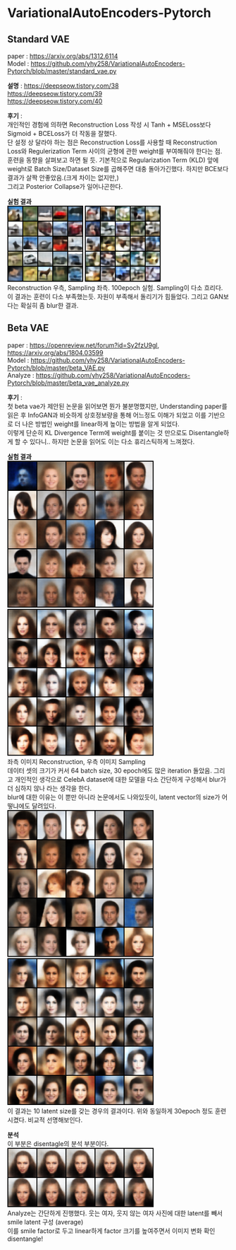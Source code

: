 # VariationalAutoEncoders-Pytorch
  
## Standard VAE
paper : https://arxiv.org/abs/1312.6114  
Model : https://github.com/yhy258/VariationalAutoEncoders-Pytorch/blob/master/standard_vae.py
  
**설명** :
https://deepseow.tistory.com/38  
https://deepseow.tistory.com/39  
https://deepseow.tistory.com/40  
  
**후기** :  
개인적인 경험에 의하면 Reconstruction Loss 작성 시 Tanh + MSELoss보다 Sigmoid + BCELoss가 더 작동을 잘했다.  
단 설정 상 달라야 하는 점은 Reconstruction Loss를 사용할 때 Reconstruction Loss와 Regulerization Term 사이의 균형에 관한 weight를 부여해줘야 한다는 점.  
훈련을 동향을 살펴보고 하면 될 듯. 기본적으로 Regularization Term (KLD) 앞에 weight로 Batch Size/Dataset Size를 곱해주면 대충 돌아가긴했다. 하지만 BCE보다 결과가 살짝 안좋았음.(크게 차이는 없지만,)  
그리고 Posterior Collapse가 일어나곤한다.  
  
**실험 결과**  
![Reconstruction](https://github.com/yhy258/VariationalAutoEncoders-Pytorch/blob/master/Images/Standard_VAE_bce2_Reconstruction.png?raw=true)
![Sampling](https://github.com/yhy258/VariationalAutoEncoders-Pytorch/blob/master/Images/Standard_VAE_bce2_Sampling.png?raw=true)  
Reconstruction 우측, Sampling 좌측. 100epoch 실험. Sampling이 다소 흐리다.  
이 결과는 훈련이 다소 부족했는듯. 자원이 부족해서 돌리기가 힘들었다. 그리고 GAN보다는 확실히 좀 blur한 결과.
  
  
## Beta VAE
paper : https://openreview.net/forum?id=Sy2fzU9gl, https://arxiv.org/abs/1804.03599  
Model : https://github.com/yhy258/VariationalAutoEncoders-Pytorch/blob/master/beta_VAE.py  
Analyze : https://github.com/yhy258/VariationalAutoEncoders-Pytorch/blob/master/beta_vae_analyze.py  
  
**후기** :  
첫 beta vae가 제안된 논문을 읽어보면 뭔가 불분명했지만, Understanding paper를 읽은 후 InfoGAN과 비슷하게 상호정보량을 통해 어느정도 이해가 되었고 이를 기반으로 더 나은 방법인 weight를 linear하게 높이는 방법을 알게 되었다.  
이렇게 단순히 KL Divergence Term에 weight를 붙이는 것 만으로도 Disentangle하게 할 수 있다니.. 하지만 논문을 읽어도 이는 다소 휴리스틱하게 느껴졌다.  
  
**실험 결과**  
![Reconstruction](https://github.com/yhy258/VariationalAutoEncoders-Pytorch/blob/master/Images/latent32_beta_vae_recons.png?raw=true) 
![Sampling](https://github.com/yhy258/VariationalAutoEncoders-Pytorch/blob/master/Images/latent32_beta_vae_sampling.png?raw=true)  
좌측 이미지 Reconstruction, 우측 이미지 Sampling  
데이터 셋의 크기가 커서 64 batch size, 30 epoch에도 많은 iteration 돌았음. 그리고 개인적인 생각으로 CelebA dataset에 대한 모델을 다소 간단하게 구성해서 blur가 더 심하지 않나 라는 생각을 한다.  
blur에 대한 이유는 이 뿐만 아니라 논문에서도 나와있듯이, latent vector의 size가 어떻냐에도 달려있다.  
![Reconstruction](https://github.com/yhy258/VariationalAutoEncoders-Pytorch/blob/master/Images/beta_VAE_latent_10_reconstruction.png?raw=true)
![Sampling](https://github.com/yhy258/VariationalAutoEncoders-Pytorch/blob/master/Images/beta_VAE_latent_10_Sampling.png?raw=true)  
이 결과는 10 latent size를 갖는 경우의 결과이다. 위와 동일하게 30epoch 정도 훈련 시켰다. 비교적 선명해보인다.  


  
**분석**  
이 부분은 disentagle의 분석 부분이다.  
![BetaAnalyze](https://github.com/yhy258/VariationalAutoEncoders-Pytorch/blob/master/Images/smilewoman.png?raw=true)  
Analyze는 간단하게 진행했다. 웃는 여자, 웃지 않는 여자 사진에 대한 latent를 빼서 smile latent 구성 (average)  
이를 smile factor로 두고 linear하게 factor 크기를 높여주면서 이미지 변화 확인  
disentangle!  

